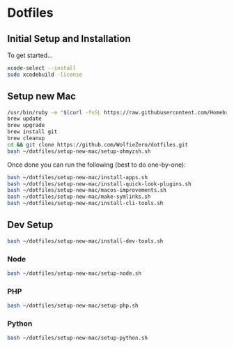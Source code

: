 # Dotfiles

## Initial Setup and Installation

To get started...

```bash
xcode-select --install
sudo xcodebuild -license
```

## Setup new Mac

```bash
/usr/bin/ruby -e "$(curl -fsSL https://raw.githubusercontent.com/Homebrew/install/master/install)"
brew update
brew upgrade
brew install git
brew cleanup
cd && git clone https://github.com/WolfieZero/dotfiles.git
bash ~/dotfiles/setup-new-mac/setup-ohmyzsh.sh
```

Once done you can run the following (best to do one-by-one):

```bash
bash ~/dotfiles/setup-new-mac/install-apps.sh
bash ~/dotfiles/setup-new-mac/install-quick-look-plugins.sh
bash ~/dotfiles/setup-new-mac/macos-improvements.sh
bash ~/dotfiles/setup-new-mac/make-symlinks.sh
bash ~/dotfiles/setup-new-mac/install-cli-tools.sh
```

## Dev Setup

```bash
bash ~/dotfiles/setup-new-mac/install-dev-tools.sh
```

### Node

```bash
bash ~/dotfiles/setup-new-mac/setup-node.sh
```

### PHP

```bash
bash ~/dotfiles/setup-new-mac/setup-php.sh
```

### Python

```bash
bash ~/dotfiles/setup-new-mac/setup-python.sh
```
